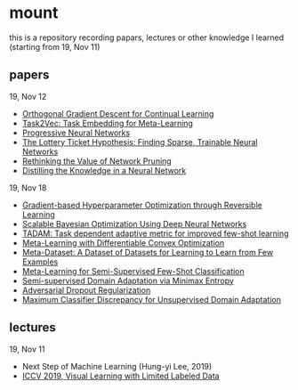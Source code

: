 # mount

this is a repository recording papars, lectures or other knowledge I learned (starting from 19, Nov 11)

## papers
19, Nov 12
* [Orthogonal Gradient Descent for Continual Learning](https://arxiv.org/abs/1910.07104)
* [Task2Vec: Task Embedding for Meta-Learning](https://arxiv.org/abs/1902.03545)
* [Progressive Neural Networks](https://arxiv.org/abs/1606.04671)
* [The Lottery Ticket Hypothesis: Finding Sparse, Trainable Neural Networks](https://arxiv.org/abs/1803.03635)
* [Rethinking the Value of Network Pruning](https://arxiv.org/abs/1810.05270)
* [Distilling the Knowledge in a Neural Network](https://arxiv.org/abs/1503.02531)

19, Nov 18
* [Gradient-based Hyperparameter Optimization through Reversible Learning](https://arxiv.org/abs/1502.03492)
* [Scalable Bayesian Optimization Using Deep Neural Networks](https://arxiv.org/abs/1502.05700)
* [TADAM: Task dependent adaptive metric for improved few-shot learning](https://arxiv.org/abs/1805.10123)
* [Meta-Learning with Differentiable Convex Optimization](https://arxiv.org/abs/1904.03758)
* [Meta-Dataset: A Dataset of Datasets for Learning to Learn from Few Examples](https://arxiv.org/abs/1903.03096)
* [Meta-Learning for Semi-Supervised Few-Shot Classification](https://arxiv.org/abs/1803.00676)
* [Semi-supervised Domain Adaptation via Minimax Entropy](https://arxiv.org/abs/1904.06487)
* [Adversarial Dropout Regularization](https://arxiv.org/abs/1711.01575)
* [Maximum Classifier Discrepancy for Unsupervised Domain Adaptation](https://arxiv.org/abs/1712.02560)

## lectures
19, Nov 11
* Next Step of Machine Learning (Hung-yi Lee, 2019)
* [ICCV 2019, Visual Learning with Limited Labeled Data](https://sites.google.com/view/learning-with-limited-data)

